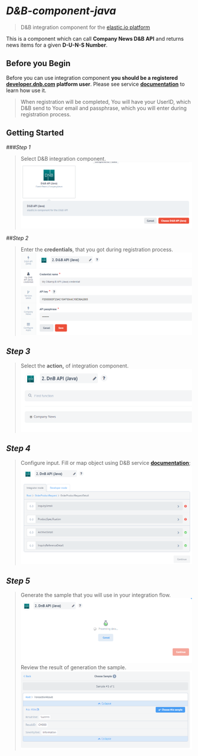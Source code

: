 # _D&B-component-java_
> D&B integration component for the [elastic.io platform](http://www.elastic.io "elastic.io platform")

This is a component which can call **Company News D&B API** and returns news items for a given **D-U-N-S Number**.

## Before you Begin

Before you can use integration component **you should be a registered [developer.dnb.com](https://developer.dnb.com/register-v2) platform user**. Please see service [**documentation**](https://docs.dnb.com/direct/2.0/en-US/developer/credentials) to learn how use it.

> When registration will be completed, You will have your UserID, which D&B send to Your email and passphrase, which you will enter during registration process.

## Getting Started

###_Step 1_ 
>Select D&B integration component.
![alt text](/src/main/resources/1.png)

##_Step 2_
>Enter the **credentials**, that you got during registration process.
![alt text](/src/main/resources/2.png)


## _Step 3_
>Select the **action,** of integration component.
![alt text](/src/main/resources/3.png)

## _Step 4_
>Configure input. Fill or map object using D&B service [**documentation**](https://docs.dnb.com/direct/2.0/en-US/developer/credentials);
![alt text](/src/main/resources/4.png)

## _Step 5_
>Generate the sample that you will use in your integration flow.
![alt text](/src/main/resources/5.png)
>Review the result of generation the sample.
![alt text](/src/main/resources/6.png)
